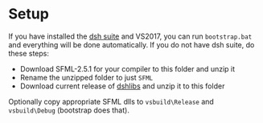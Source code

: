 # Setup

If you have installed the [dsh suite](https://github.com/nerudaj/dsh) and VS2017, you can run `bootstrap.bat` and everything will be done automatically. If you do not have dsh suite, do these steps:

 * Download SFML-2.5.1 for your compiler to this folder and unzip it
 * Rename the unzipped folder to just `SFML`
 * Download current release of [dshlibs](https://github.com/nerudaj/dsh/releases/download/libraries_v0.1/dshlibs-0.1.zip) and unzip it to this folder

Optionally copy appropriate SFML dlls to `vsbuild\Release` and `vsbuild\Debug` (bootstrap does that).